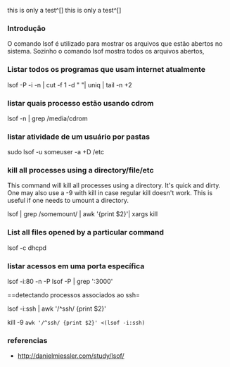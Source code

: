 this is only a test^[]
this is only a test^[]
### Introdução
O comando lsof é utilizado para mostrar os arquivos que
estão abertos no sistema. Sozinho o comando lsof mostra todos os arquivos abertos,
### Listar todos os programas que usam internet atualmente

lsof -P -i -n | cut -f 1 -d " "| uniq | tail -n +2

### listar quais processo estão usando cdrom

lsof -n | grep /media/cdrom

### listar atividade de um usuário por pastas

sudo lsof -u someuser -a +D /etc

### kill all processes using a directory/file/etc

This command will kill all processes using a directory. It's quick and dirty.
One may also use a -9 with kill in case regular kill doesn't work. This is
useful if one needs to umount a directory.

lsof | grep /somemount/ | awk '{print $2}'| xargs kill

### List all files opened by a particular command

lsof -c dhcpd

### listar acessos em uma porta específica

lsof -i:80 -n -P
lsof -P | grep ':3000'

==detectando processos associados ao ssh=

lsof -i:ssh | awk '/^ssh/ {print $2}'

kill -9 `awk '/^ssh/ {print $2}' <(lsof -i:ssh)`

### referencias
* http://danielmiessler.com/study/lsof/
